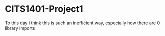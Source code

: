 # CITS1401-Project1
To this day i think this is such an inefficient way, especially how there are 0 library imports
